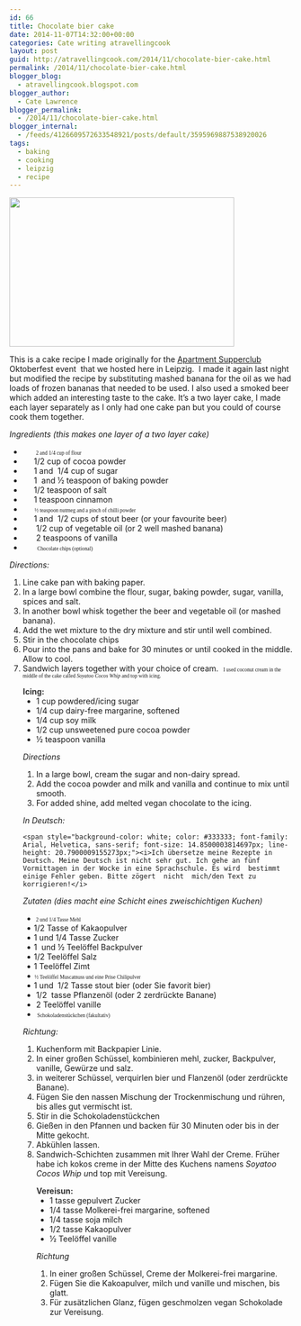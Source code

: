 ```yaml
---
id: 66
title: Chocolate bier cake
date: 2014-11-07T14:32:00+00:00
categories: Cate writing atravellingcook
layout: post
guid: http://atravellingcook.com/2014/11/chocolate-bier-cake.html
permalink: /2014/11/chocolate-bier-cake.html
blogger_blog:
  - atravellingcook.blogspot.com
blogger_author:
  - Cate Lawrence
blogger_permalink:
  - /2014/11/chocolate-bier-cake.html
blogger_internal:
  - /feeds/4126609572633548921/posts/default/3595969887538920026
tags:
  - baking
  - cooking
  - leipzig
  - recipe
---
```


  <a  href="http://4.bp.blogspot.com/-Zj6zwxM3R7o/VFzGKEY-JtI/AAAAAAAAJz8/xGl9NquuH9M/s1600/15707833596_880089271a_k.jpg"><img src="http://4.bp.blogspot.com/-Zj6zwxM3R7o/VFzGKEY-JtI/AAAAAAAAJz8/xGl9NquuH9M/s1600/15707833596_880089271a_k.jpg" alt="" width="400" height="265" border="0" /></a>









  This is a cake recipe I made originally for the <a href="http://www.apartmentsupperclubleipzig.com/">Apartment Supperclub</a> Oktoberfest event  that we hosted here in Leipzig.  I made it again last night but modified the recipe by substituting mashed banana for the oil as we had loads of frozen bananas that needed to be used. I also used a smoked beer which added an interesting taste to the cake. It&#8217;s a two layer cake, I made each layer separately as I only had one cake pan but you could of course cook them together.











  <i>Ingredients </i><i>(this makes one layer of a two layer cake)</i>


  * <span style="font-family: Symbol; text-indent: -18pt;"><span style="font-family: 'Times New Roman'; font-size: 7pt; font-stretch: normal;">          <span style="text-indent: -18pt;">2 and 1/4 cup of flour
  * <span style="text-indent: -18pt;">     1/2 cup of cocoa powder
  * <span style="text-indent: -18pt;">     1 and <span style="text-indent: -18pt;"> <span style="text-indent: -18pt;">1/4 cup of sugar
  * <span style="text-indent: -18pt;">     1 <span style="text-indent: -18pt;"> and<span style="text-indent: -18pt;"> ½ teaspoon of baking powder
  * <span style="text-indent: -18pt;">     1/2 teaspoon of salt
  * <span style="text-indent: -18pt;">     1 teaspoon cinnamon
  * <span style="font-family: Symbol; text-indent: -18pt;"><span style="font-family: 'Times New Roman'; font-size: 7pt; font-stretch: normal;">         <span style="text-indent: -18pt;">½ teaspoon nutmeg and a pinch of chilli powder
  * <span style="text-indent: -18pt;">     1 and  1/2 cups of stout beer (or your favourite beer)
  * <span style="text-indent: -18pt;">      1/2 cup of vegetable oil (or 2 well mashed banana)
  * <span style="text-indent: -18pt;">      2 teaspoons of vanilla
  * <span style="font-family: Symbol; text-indent: -18pt;"><span style="font-family: 'Times New Roman'; font-size: 7pt; font-stretch: normal;">           <span style="text-indent: -18pt;">Chocolate chips (optional)

<span style="text-indent: -18pt;"><i>Directions:</i>

  1. Line cake pan with baking paper.
  2. In a large bowl combine the flour, sugar, baking powder, sugar, vanilla, spices and salt.
  3. In another bowl whisk together the beer and vegetable oil (or mashed banana).
  4. Add the wet mixture to the dry mixture and stir until well combined.
  5. Stir in the chocolate chips
  6. Pour into the pans and bake for 30 minutes or until cooked in the middle. Allow to cool.
  7. Sandwich layers together with your choice of cream. <span style="text-indent: -18pt;"><span style="font-family: 'Times New Roman'; font-size: 7pt; font-stretch: normal;">  <span style="text-indent: -18pt;">I used coconut cream in the middle of the cake called <i>Soyatoo Cocos Whip </i>and top with icing. 

<div style="margin-left: 18.0pt;">
  <b style="mso-bidi-font-weight: normal;"><span style="color: #333333; mso-bidi-font-family: 'Times New Roman';">Icing:</b>


<ul style="margin-top: 0cm;" type="disc">
  <li style="mso-list: l3 level1 lfo1; tab-stops: list 36.0pt;">
    1 cup powdered/icing sugar
  </li>
  <li style="mso-list: l3 level1 lfo1; tab-stops: list 36.0pt;">
    1/4 cup dairy-free margarine, softened
  </li>
  <li style="mso-list: l3 level1 lfo1; tab-stops: list 36.0pt;">
    1/4 cup soy milk
  </li>
  <li style="mso-list: l3 level1 lfo1; tab-stops: list 36.0pt;">
    1/2 cup unsweetened pure cocoa powder
  </li>
  <li style="mso-list: l3 level1 lfo1; tab-stops: list 36.0pt;">
    ½ teaspoon vanilla
  </li>
</ul>


  <i>Directions</i>


  1. In a large bowl, cream the sugar and non-dairy spread.
  2. Add the cocoa powder and milk and vanilla and continue to mix until smooth.
  3. For added shine, add melted vegan chocolate to the icing.





  <i>In Deutsch:</i>



  
    <span style="background-color: white; color: #333333; font-family: Arial, Helvetica, sans-serif; font-size: 14.8500003814697px; line-height: 20.7900009155273px;"><i>Ich übersetze meine Rezepte in Deutsch. Meine Deutsch ist nicht sehr gut. Ich gehe an fünf Vormittagen in der Wocke in eine Sprachschule. Es wird  bestimmt einige Fehler geben. Bitte zögert  nicht  mich/den Text zu korrigieren!</i>
  



  <i>Zutaten (dies macht eine Schicht eines zweischichtigen Kuchen)</i>





<div style="mso-list: l0 level1 lfo2; text-indent: -18.0pt;">


  * <span style="font-family: Symbol; text-indent: -18pt;"><span style="font-family: 'Times New Roman'; font-size: 7pt; font-stretch: normal;">          <span style="text-indent: -18pt;">2 und 1/4 Tasse Mehl
  * <span style="text-indent: -18pt;">     1/2 Tasse of Kakaopulver
  * <span style="text-indent: -18pt;">     1 und<span style="text-indent: -18pt;"> <span style="text-indent: -18pt;">1/4 Tasse Zucker
  * <span style="text-indent: -18pt;">     1 <span style="text-indent: -18pt;"> und<span style="text-indent: -18pt;"> ½ Teelöffel Backpulver
  * <span style="text-indent: -18pt;">     1/2 Teelöffel Salz
  * <span style="text-indent: -18pt;">     1 Teelöffel Zimt
  * <span style="font-family: Symbol; text-indent: -18pt;"><span style="font-family: 'Times New Roman'; font-size: 7pt; font-stretch: normal;">         <span style="text-indent: -18pt;">½ Teelöffel Muscatnuss und eine Prise Chilipulver
  * <span style="text-indent: -18pt;">     1 und  1/2 Tasse stout bier (oder Sie favorit bier)
  * <span style="text-indent: -18pt;">      1/2  tasse Pflanzenöl (oder 2 zerdrückte Banane)
  * <span style="text-indent: -18pt;">      2 Teelöffel vanille
  * <span style="font-family: Symbol; text-indent: -18pt;"><span style="font-family: 'Times New Roman'; font-size: 7pt; font-stretch: normal;">           <span style="text-indent: -18pt;"><span style="font-family: Times New Roman;">Schokoladenstückchen (fakultativ)

<div style="text-indent: -24px;">
  <div style="text-indent: 0px;">
    <span style="text-indent: -18pt;"><i>Richtung:</i>
  
  
  <ol style="text-indent: 0px;">
    <li>
      Kuchenform mit Backpapier Linie.
    </li>
    <li>
      In einer großen Schüssel, kombinieren mehl, zucker, Backpulver, vanille, Gewürze und salz.
    </li>
    <li>
      in weiterer Schüssel, verquirlen bier und Flanzenöl (oder zerdrückte Banane).
    </li>
    <li>
      Fügen Sie den nassen Mischung der Trockenmischung und rühren, bis alles gut vermischt ist.
    </li>
    <li>
      Stir in die Schokoladenstückchen
    </li>
    <li>
      Gießen in den Pfannen und backen für 30 Minuten oder bis in der Mitte gekocht.
    </li>
    <li>
      Abkühlen lassen.
    </li>
    <li>
      <span style="text-indent: -18pt;">Sandwich-Schichten zusammen mit Ihrer Wahl der Creme. Früher habe ich kokos creme in der Mitte des Kuchens namens <i>Soyatoo Cocos Whip u</i>nd top mit Vereisung. 
    </li>
  </ol>
  
  <div style="margin-left: 18pt; text-indent: 0px;">
    <b style="mso-bidi-font-weight: normal;"><span style="color: #333333; mso-bidi-font-family: 'Times New Roman';">Vereisun:</b>
  
  
  <ul style="margin-top: 0cm; text-indent: 0px;" type="disc">
    <li style="mso-list: l3 level1 lfo1; tab-stops: list 36.0pt;">
      1 tasse gepulvert Zucker
    </li>
    <li style="mso-list: l3 level1 lfo1; tab-stops: list 36.0pt;">
      1/4 tasse Molkerei-frei margarine, softened
    </li>
    <li style="mso-list: l3 level1 lfo1; tab-stops: list 36.0pt;">
      1/4 tasse soja milch
    </li>
    <li style="mso-list: l3 level1 lfo1; tab-stops: list 36.0pt;">
      1/2 tasse Kakaopulver
    </li>
    <li style="mso-list: l3 level1 lfo1; tab-stops: list 36.0pt;">
      ½ Teelöffel vanille
    </li>
  </ul>
  
  <div style="text-indent: 0px;">
    <i>Richtung</i>
  
  
  <ol style="text-indent: 0px;">
    <li>
      In einer großen Schüssel, Creme der Molkerei-frei margarine.
    </li>
    <li>
      Fügen Sie die Kakoapulver, milch und vanille und mischen, bis glatt.
    </li>
    <li>
      Für zusätzlichen Glanz, fügen geschmolzen vegan Schokolade zur Vereisung.
    </li>
  </ol>


<!-- [if gte mso 9]><xml> <o:OfficeDocumentSettings>  <o:AllowPNG/> </o:OfficeDocumentSettings></xml><![endif]-->

<!-- [if gte mso 9]><xml> <w:WordDocument>  <w:View>Normal</w:View>  <w:Zoom>0</w:Zoom>  <w:TrackMoves/>  <w:TrackFormatting/>  <w:PunctuationKerning/>  <w:ValidateAgainstSchemas/>  <w:SaveIfXMLInval>false</w:SaveIfXMLInvalid>  <w:IgnoreMixedContent>false</w:IgnoreMixedContent>  <w:AlwaysShowPlaceholderText>false</w:AlwaysShowPlaceholderText>  <w:DoNotPromoteQF/>  <w:LidThemeOther>EN-US</w:LidThemeOther>  <w:LidThemeAsian>JA</w:LidThemeAsian>  <w:LidThemeComplexScript>X-NONE</w:LidThemeComplexScript>  <w:Compatibility>   <w:BreakWrappedTables/>   <w:SnapToGridInCell/>   <w:WrapTextWithPunct/>   <w:UseAsianBreakRules/>   <w:DontGrowAutofit/>   <w:SplitPgBreakAndParaMark/>   <w:EnableOpenTypeKerning/>   <w:DontFlipMirrorIndents/>   <w:OverrideTableStyleHps/>   <w:UseFELayout/>  </w:Compatibility>  <m:mathPr>   <m:mathFont m:val="Cambria Math"/>   <m:brkBin m:val="before"/>   <m:brkBinSub m:val="&#45;-"/>   <m:smallFrac m:val="off"/>   <m:dispDef/>   <m:lMargin m:val="0"/>   <m:rMargin m:val="0"/>   <m:defJc m:val="centerGroup"/>   <m:wrapIndent m:val="1440"/>   <m:intLim m:val="subSup"/>   <m:naryLim m:val="undOvr"/>  </m:mathPr></w:WordDocument></xml><![endif]-->

<!-- [if gte mso 9]><xml> <w:LatentStyles DefLockedState="false" DefUnhideWhenUsed="true"   DefSemiHidden="true" DefQFormat="false" DefPriority="99"   LatentStyleCount="276">  <w:LsdException Locked="false" Priority="0" SemiHidden="false"    UnhideWhenUsed="false" QFormat="true" Name="Normal"/>  <w:LsdException Locked="false" Priority="9" SemiHidden="false"    UnhideWhenUsed="false" QFormat="true" Name="heading 1"/>  <w:LsdException Locked="false" Priority="9" QFormat="true" Name="heading 2"/>  <w:LsdException Locked="false" Priority="9" QFormat="true" Name="heading 3"/>  <w:LsdException Locked="false" Priority="9" QFormat="true" Name="heading 4"/>  <w:LsdException Locked="false" Priority="9" QFormat="true" Name="heading 5"/>  <w:LsdException Locked="false" Priority="9" QFormat="true" Name="heading 6"/>  <w:LsdException Locked="false" Priority="9" QFormat="true" Name="heading 7"/>  <w:LsdException Locked="false" Priority="9" QFormat="true" Name="heading 8"/>  <w:LsdException Locked="false" Priority="9" QFormat="true" Name="heading 9"/>  <w:LsdException Locked="false" Priority="39" Name="toc 1"/>  <w:LsdException Locked="false" Priority="39" Name="toc 2"/>  <w:LsdException Locked="false" Priority="39" Name="toc 3"/>  <w:LsdException Locked="false" Priority="39" Name="toc 4"/>  <w:LsdException Locked="false" Priority="39" Name="toc 5"/>  <w:LsdException Locked="false" Priority="39" Name="toc 6"/>  <w:LsdException Locked="false" Priority="39" Name="toc 7"/>  <w:LsdException Locked="false" Priority="39" Name="toc 8"/>  <w:LsdException Locked="false" Priority="39" Name="toc 9"/>  <w:LsdException Locked="false" Priority="35" QFormat="true" Name="caption"/>  <w:LsdException Locked="false" Priority="10" SemiHidden="false"    UnhideWhenUsed="false" QFormat="true" Name="Title"/>  <w:LsdException Locked="false" Priority="1" Name="Default Paragraph Font"/>  <w:LsdException Locked="false" Priority="11" SemiHidden="false"    UnhideWhenUsed="false" QFormat="true" Name="Subtitle"/>  <w:LsdException Locked="false" Priority="22" SemiHidden="false"    UnhideWhenUsed="false" QFormat="true" Name="Strong"/>  <w:LsdException Locked="false" Priority="20" SemiHidden="false"    UnhideWhenUsed="false" QFormat="true" Name="Emphasis"/>  <w:LsdException Locked="false" Priority="59" SemiHidden="false"    UnhideWhenUsed="false" Name="Table Grid"/>  <w:LsdException Locked="false" UnhideWhenUsed="false" Name="Placeholder Text"/>  <w:LsdException Locked="false" Priority="1" SemiHidden="false"    UnhideWhenUsed="false" QFormat="true" Name="No Spacing"/>  <w:LsdException Locked="false" Priority="60" SemiHidden="false"    UnhideWhenUsed="false" Name="Light Shading"/>  <w:LsdException Locked="false" Priority="61" SemiHidden="false"    UnhideWhenUsed="false" Name="Light List"/>  <w:LsdException Locked="false" Priority="62" SemiHidden="false"    UnhideWhenUsed="false" Name="Light Grid"/>  <w:LsdException Locked="false" Priority="63" SemiHidden="false"    UnhideWhenUsed="false" Name="Medium Shading 1"/>  <w:LsdException Locked="false" Priority="64" SemiHidden="false"    UnhideWhenUsed="false" Name="Medium Shading 2"/>  <w:LsdException Locked="false" Priority="65" SemiHidden="false"    UnhideWhenUsed="false" Name="Medium List 1"/>  <w:LsdException Locked="false" Priority="66" SemiHidden="false"    UnhideWhenUsed="false" Name="Medium List 2"/>  <w:LsdException Locked="false" Priority="67" SemiHidden="false"    UnhideWhenUsed="false" Name="Medium Grid 1"/>  <w:LsdException Locked="false" Priority="68" SemiHidden="false"    UnhideWhenUsed="false" Name="Medium Grid 2"/>  <w:LsdException Locked="false" Priority="69" SemiHidden="false"    UnhideWhenUsed="false" Name="Medium Grid 3"/>  <w:LsdException Locked="false" Priority="70" SemiHidden="false"    UnhideWhenUsed="false" Name="Dark List"/>  <w:LsdException Locked="false" Priority="71" SemiHidden="false"    UnhideWhenUsed="false" Name="Colorful Shading"/>  <w:LsdException Locked="false" Priority="72" SemiHidden="false"    UnhideWhenUsed="false" Name="Colorful List"/>  <w:LsdException Locked="false" Priority="73" SemiHidden="false"    UnhideWhenUsed="false" Name="Colorful Grid"/>  <w:LsdException Locked="false" Priority="60" SemiHidden="false"    UnhideWhenUsed="false" Name="Light Shading Accent 1"/>  <w:LsdException Locked="false" Priority="61" SemiHidden="false"    UnhideWhenUsed="false" Name="Light List Accent 1"/>  <w:LsdException Locked="false" Priority="62" SemiHidden="false"    UnhideWhenUsed="false" Name="Light Grid Accent 1"/>  <w:LsdException Locked="false" Priority="63" SemiHidden="false"    UnhideWhenUsed="false" Name="Medium Shading 1 Accent 1"/>  <w:LsdException Locked="false" Priority="64" SemiHidden="false"    UnhideWhenUsed="false" Name="Medium Shading 2 Accent 1"/>  <w:LsdException Locked="false" Priority="65" SemiHidden="false"    UnhideWhenUsed="false" Name="Medium List 1 Accent 1"/>  <w:LsdException Locked="false" UnhideWhenUsed="false" Name="Revision"/>  <w:LsdException Locked="false" Priority="34" SemiHidden="false"    UnhideWhenUsed="false" QFormat="true" Name="List Paragraph"/>  <w:LsdException Locked="false" Priority="29" SemiHidden="false"    UnhideWhenUsed="false" QFormat="true" Name="Quote"/>  <w:LsdException Locked="false" Priority="30" SemiHidden="false"    UnhideWhenUsed="false" QFormat="true" Name="Intense Quote"/>  <w:LsdException Locked="false" Priority="66" SemiHidden="false"    UnhideWhenUsed="false" Name="Medium List 2 Accent 1"/>  <w:LsdException Locked="false" Priority="67" SemiHidden="false"    UnhideWhenUsed="false" Name="Medium Grid 1 Accent 1"/>  <w:LsdException Locked="false" Priority="68" SemiHidden="false"    UnhideWhenUsed="false" Name="Medium Grid 2 Accent 1"/>  <w:LsdException Locked="false" Priority="69" SemiHidden="false"    UnhideWhenUsed="false" Name="Medium Grid 3 Accent 1"/>  <w:LsdException Locked="false" Priority="70" SemiHidden="false"    UnhideWhenUsed="false" Name="Dark List Accent 1"/>  <w:LsdException Locked="false" Priority="71" SemiHidden="false"    UnhideWhenUsed="false" Name="Colorful Shading Accent 1"/>  <w:LsdException Locked="false" Priority="72" SemiHidden="false"    UnhideWhenUsed="false" Name="Colorful List Accent 1"/>  <w:LsdException Locked="false" Priority="73" SemiHidden="false"    UnhideWhenUsed="false" Name="Colorful Grid Accent 1"/>  <w:LsdException Locked="false" Priority="60" SemiHidden="false"    UnhideWhenUsed="false" Name="Light Shading Accent 2"/>  <w:LsdException Locked="false" Priority="61" SemiHidden="false"    UnhideWhenUsed="false" Name="Light List Accent 2"/>  <w:LsdException Locked="false" Priority="62" SemiHidden="false"    UnhideWhenUsed="false" Name="Light Grid Accent 2"/>  <w:LsdException Locked="false" Priority="63" SemiHidden="false"    UnhideWhenUsed="false" Name="Medium Shading 1 Accent 2"/>  <w:LsdException Locked="false" Priority="64" SemiHidden="false"    UnhideWhenUsed="false" Name="Medium Shading 2 Accent 2"/>  <w:LsdException Locked="false" Priority="65" SemiHidden="false"    UnhideWhenUsed="false" Name="Medium List 1 Accent 2"/>  <w:LsdException Locked="false" Priority="66" SemiHidden="false"    UnhideWhenUsed="false" Name="Medium List 2 Accent 2"/>  <w:LsdException Locked="false" Priority="67" SemiHidden="false"    UnhideWhenUsed="false" Name="Medium Grid 1 Accent 2"/>  <w:LsdException Locked="false" Priority="68" SemiHidden="false"    UnhideWhenUsed="false" Name="Medium Grid 2 Accent 2"/>  <w:LsdException Locked="false" Priority="69" SemiHidden="false"    UnhideWhenUsed="false" Name="Medium Grid 3 Accent 2"/>  <w:LsdException Locked="false" Priority="70" SemiHidden="false"    UnhideWhenUsed="false" Name="Dark List Accent 2"/>  <w:LsdException Locked="false" Priority="71" SemiHidden="false"    UnhideWhenUsed="false" Name="Colorful Shading Accent 2"/>  <w:LsdException Locked="false" Priority="72" SemiHidden="false"    UnhideWhenUsed="false" Name="Colorful List Accent 2"/>  <w:LsdException Locked="false" Priority="73" SemiHidden="false"    UnhideWhenUsed="false" Name="Colorful Grid Accent 2"/>  <w:LsdException Locked="false" Priority="60" SemiHidden="false"    UnhideWhenUsed="false" Name="Light Shading Accent 3"/>  <w:LsdException Locked="false" Priority="61" SemiHidden="false"    UnhideWhenUsed="false" Name="Light List Accent 3"/>  <w:LsdException Locked="false" Priority="62" SemiHidden="false"    UnhideWhenUsed="false" Name="Light Grid Accent 3"/>  <w:LsdException Locked="false" Priority="63" SemiHidden="false"    UnhideWhenUsed="false" Name="Medium Shading 1 Accent 3"/>  <w:LsdException Locked="false" Priority="64" SemiHidden="false"    UnhideWhenUsed="false" Name="Medium Shading 2 Accent 3"/>  <w:LsdException Locked="false" Priority="65" SemiHidden="false"    UnhideWhenUsed="false" Name="Medium List 1 Accent 3"/>  <w:LsdException Locked="false" Priority="66" SemiHidden="false"    UnhideWhenUsed="false" Name="Medium List 2 Accent 3"/>  <w:LsdException Locked="false" Priority="67" SemiHidden="false"    UnhideWhenUsed="false" Name="Medium Grid 1 Accent 3"/>  <w:LsdException Locked="false" Priority="68" SemiHidden="false"    UnhideWhenUsed="false" Name="Medium Grid 2 Accent 3"/>  <w:LsdException Locked="false" Priority="69" SemiHidden="false"    UnhideWhenUsed="false" Name="Medium Grid 3 Accent 3"/>  <w:LsdException Locked="false" Priority="70" SemiHidden="false"    UnhideWhenUsed="false" Name="Dark List Accent 3"/>  <w:LsdException Locked="false" Priority="71" SemiHidden="false"    UnhideWhenUsed="false" Name="Colorful Shading Accent 3"/>  <w:LsdException Locked="false" Priority="72" SemiHidden="false"    UnhideWhenUsed="false" Name="Colorful List Accent 3"/>  <w:LsdException Locked="false" Priority="73" SemiHidden="false"    UnhideWhenUsed="false" Name="Colorful Grid Accent 3"/>  <w:LsdException Locked="false" Priority="60" SemiHidden="false"    UnhideWhenUsed="false" Name="Light Shading Accent 4"/>  <w:LsdException Locked="false" Priority="61" SemiHidden="false"    UnhideWhenUsed="false" Name="Light List Accent 4"/>  <w:LsdException Locked="false" Priority="62" SemiHidden="false"    UnhideWhenUsed="false" Name="Light Grid Accent 4"/>  <w:LsdException Locked="false" Priority="63" SemiHidden="false"    UnhideWhenUsed="false" Name="Medium Shading 1 Accent 4"/>  <w:LsdException Locked="false" Priority="64" SemiHidden="false"    UnhideWhenUsed="false" Name="Medium Shading 2 Accent 4"/>  <w:LsdException Locked="false" Priority="65" SemiHidden="false"    UnhideWhenUsed="false" Name="Medium List 1 Accent 4"/>  <w:LsdException Locked="false" Priority="66" SemiHidden="false"    UnhideWhenUsed="false" Name="Medium List 2 Accent 4"/>  <w:LsdException Locked="false" Priority="67" SemiHidden="false"    UnhideWhenUsed="false" Name="Medium Grid 1 Accent 4"/>  <w:LsdException Locked="false" Priority="68" SemiHidden="false"    UnhideWhenUsed="false" Name="Medium Grid 2 Accent 4"/>  <w:LsdException Locked="false" Priority="69" SemiHidden="false"    UnhideWhenUsed="false" Name="Medium Grid 3 Accent 4"/>  <w:LsdException Locked="false" Priority="70" SemiHidden="false"    UnhideWhenUsed="false" Name="Dark List Accent 4"/>  <w:LsdException Locked="false" Priority="71" SemiHidden="false"    UnhideWhenUsed="false" Name="Colorful Shading Accent 4"/>  <w:LsdException Locked="false" Priority="72" SemiHidden="false"    UnhideWhenUsed="false" Name="Colorful List Accent 4"/>  <w:LsdException Locked="false" Priority="73" SemiHidden="false"    UnhideWhenUsed="false" Name="Colorful Grid Accent 4"/>  <w:LsdException Locked="false" Priority="60" SemiHidden="false"    UnhideWhenUsed="false" Name="Light Shading Accent 5"/>  <w:LsdException Locked="false" Priority="61" SemiHidden="false"    UnhideWhenUsed="false" Name="Light List Accent 5"/>  <w:LsdException Locked="false" Priority="62" SemiHidden="false"    UnhideWhenUsed="false" Name="Light Grid Accent 5"/>  <w:LsdException Locked="false" Priority="63" SemiHidden="false"    UnhideWhenUsed="false" Name="Medium Shading 1 Accent 5"/>  <w:LsdException Locked="false" Priority="64" SemiHidden="false"    UnhideWhenUsed="false" Name="Medium Shading 2 Accent 5"/>  <w:LsdException Locked="false" Priority="65" SemiHidden="false"    UnhideWhenUsed="false" Name="Medium List 1 Accent 5"/>  <w:LsdException Locked="false" Priority="66" SemiHidden="false"    UnhideWhenUsed="false" Name="Medium List 2 Accent 5"/>  <w:LsdException Locked="false" Priority="67" SemiHidden="false"    UnhideWhenUsed="false" Name="Medium Grid 1 Accent 5"/>  <w:LsdException Locked="false" Priority="68" SemiHidden="false"    UnhideWhenUsed="false" Name="Medium Grid 2 Accent 5"/>  <w:LsdException Locked="false" Priority="69" SemiHidden="false"    UnhideWhenUsed="false" Name="Medium Grid 3 Accent 5"/>  <w:LsdException Locked="false" Priority="70" SemiHidden="false"    UnhideWhenUsed="false" Name="Dark List Accent 5"/>  <w:LsdException Locked="false" Priority="71" SemiHidden="false"    UnhideWhenUsed="false" Name="Colorful Shading Accent 5"/>  <w:LsdException Locked="false" Priority="72" SemiHidden="false"    UnhideWhenUsed="false" Name="Colorful List Accent 5"/>  <w:LsdException Locked="false" Priority="73" SemiHidden="false"    UnhideWhenUsed="false" Name="Colorful Grid Accent 5"/>  <w:LsdException Locked="false" Priority="60" SemiHidden="false"    UnhideWhenUsed="false" Name="Light Shading Accent 6"/>  <w:LsdException Locked="false" Priority="61" SemiHidden="false"    UnhideWhenUsed="false" Name="Light List Accent 6"/>  <w:LsdException Locked="false" Priority="62" SemiHidden="false"    UnhideWhenUsed="false" Name="Light Grid Accent 6"/>  <w:LsdException Locked="false" Priority="63" SemiHidden="false"    UnhideWhenUsed="false" Name="Medium Shading 1 Accent 6"/>  <w:LsdException Locked="false" Priority="64" SemiHidden="false"    UnhideWhenUsed="false" Name="Medium Shading 2 Accent 6"/>  <w:LsdException Locked="false" Priority="65" SemiHidden="false"    UnhideWhenUsed="false" Name="Medium List 1 Accent 6"/>  <w:LsdException Locked="false" Priority="66" SemiHidden="false"    UnhideWhenUsed="false" Name="Medium List 2 Accent 6"/>  <w:LsdException Locked="false" Priority="67" SemiHidden="false"    UnhideWhenUsed="false" Name="Medium Grid 1 Accent 6"/>  <w:LsdException Locked="false" Priority="68" SemiHidden="false"    UnhideWhenUsed="false" Name="Medium Grid 2 Accent 6"/>  <w:LsdException Locked="false" Priority="69" SemiHidden="false"    UnhideWhenUsed="false" Name="Medium Grid 3 Accent 6"/>  <w:LsdException Locked="false" Priority="70" SemiHidden="false"    UnhideWhenUsed="false" Name="Dark List Accent 6"/>  <w:LsdException Locked="false" Priority="71" SemiHidden="false"    UnhideWhenUsed="false" Name="Colorful Shading Accent 6"/>  <w:LsdException Locked="false" Priority="72" SemiHidden="false"    UnhideWhenUsed="false" Name="Colorful List Accent 6"/>  <w:LsdException Locked="false" Priority="73" SemiHidden="false"    UnhideWhenUsed="false" Name="Colorful Grid Accent 6"/>  <w:LsdException Locked="false" Priority="19" SemiHidden="false"    UnhideWhenUsed="false" QFormat="true" Name="Subtle Emphasis"/>  <w:LsdException Locked="false" Priority="21" SemiHidden="false"    UnhideWhenUsed="false" QFormat="true" Name="Intense Emphasis"/>  <w:LsdException Locked="false" Priority="31" SemiHidden="false"    UnhideWhenUsed="false" QFormat="true" Name="Subtle Reference"/>  <w:LsdException Locked="false" Priority="32" SemiHidden="false"    UnhideWhenUsed="false" QFormat="true" Name="Intense Reference"/>  <w:LsdException Locked="false" Priority="33" SemiHidden="false"    UnhideWhenUsed="false" QFormat="true" Name="Book Title"/>  <w:LsdException Locked="false" Priority="37" Name="Bibliography"/>  <w:LsdException Locked="false" Priority="39" QFormat="true" Name="TOC Heading"/> </w:LatentStyles></xml><![endif]-->

<!-- [if gte mso 10]><![endif]-->

<!--StartFragment-->

<!--EndFragment-->

<div style="mso-list: l1 level1 lfo3; text-indent: -18.0pt;">
